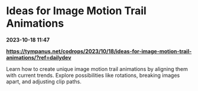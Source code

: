 # Ideas for Image Motion Trail Animations

**2023-10-18 11:47**

**https://tympanus.net/codrops/2023/10/18/ideas-for-image-motion-trail-animations/?ref=dailydev**

Learn how to create unique image motion trail animations by aligning them with current trends. Explore possibilities like rotations, breaking images apart, and adjusting clip paths.
